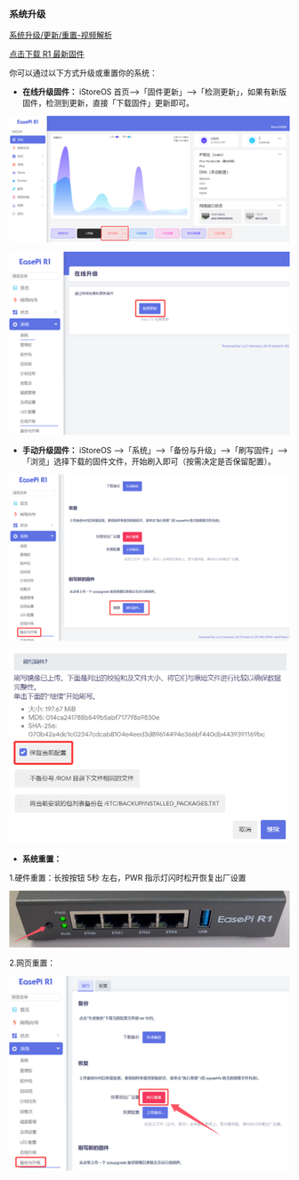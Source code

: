 ### 系统升级

[系统升级/更新/重置-视频解析](https://www.bilibili.com/video/BV1fXiRYQEok/)

[点击下载 R1 最新固件](https://site.istoreos.com/firmware/download?devicename=easepi-r1)

你可以通过以下方式升级或重置你的系统：

- **在线升级固件：** iStoreOS 首页——>「固件更新」——>「检测更新」，如果有新版固件，检测到更新，直接「下载固件」更新即可。

![image](./image/update1.png)

![image](./image/update2.png)

- **手动升级固件：** iStoreOS ——>「系统」——>「备份与升级」——>「刷写固件」——>「浏览」选择下载的固件文件，开始刷入即可（按需决定是否保留配置）。

![image](./image/update3.png)

![image](./image/update4.png)

- **系统重置：**

1.硬件重置：长按按钮 5秒 左右，PWR 指示灯闪时松开恢复出厂设置

![image](./image/power.png)

2.网页重置：

![image](./image/reset.png)
